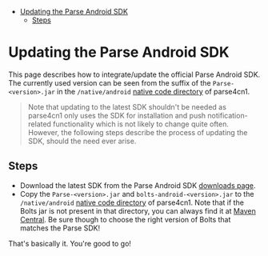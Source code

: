 <!-- START doctoc generated TOC please keep comment here to allow auto update -->
<!-- DON'T EDIT THIS SECTION, INSTEAD RE-RUN doctoc TO UPDATE -->


- [Updating the Parse Android SDK](#updating-the-parse-android-sdk)
  - [Steps](#steps)

<!-- END doctoc generated TOC please keep comment here to allow auto update -->

# Updating the Parse Android SDK

This page describes how to integrate/update the official Parse Android SDK. The currently used version can be seen from the suffix of the `Parse-<version>.jar` in the `/native/android` [native code directory](https://github.com/sidiabale/parse4cn1/tree/master/native/android) of parse4cn1.

> Note that updating to the latest SDK shouldn't be needed as parse4cn1 only uses the SDK for installation and push notification-related functionality which is not likely to change quite often. However, the following steps describe the process of updating the SDK, should the need ever arise.

## Steps

 * Download the latest SDK from the Parse Android SDK [downloads page](https://github.com/ParsePlatform/Parse-SDK-Android#download).
 * Copy the `Parse-<version>.jar` and `bolts-android-<version>.jar` to the `/native/android` [native code directory](https://github.com/sidiabale/parse4cn1/tree/master/native/android) of parse4cn1. Note that if the Bolts jar is not present in that directory, you can always find it at [Maven Central](http://repo1.maven.org/maven2/com/parse/). Be sure though to choose the right version of Bolts that matches the Parse SDK!


That's basically it. You're good to go!
